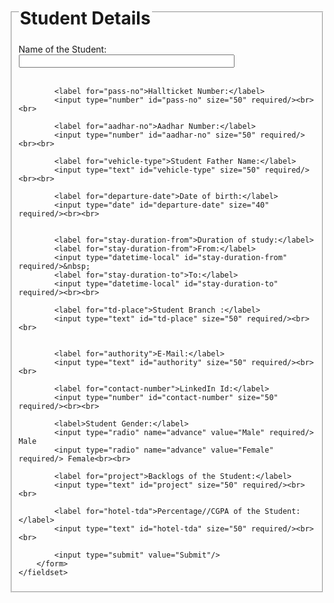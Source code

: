 <!DOCTYPE html>
<html lang="en">
<head>
    <meta charset="UTF-8">
    <meta name="viewport" content="width=device-width, initial-scale=1.0">
    <title>SreeDathha Adda</title>
</head>
<body>
    <fieldset>
        <legend>
            <h1>Student Details </h1>
        </legend>
        <form action="success.html" method="POST">
            <label for="name">Name of the Student:</label>
            <input type="text" id="name" size="40" required/><br><br>

            <label for="pass-no">Hallticket Number:</label>
            <input type="number" id="pass-no" size="50" required/><br><br>

            <label for="aadhar-no">Aadhar Number:</label>
            <input type="number" id="aadhar-no" size="50" required/><br><br>

            <label for="vehicle-type">Student Father Name:</label>
            <input type="text" id="vehicle-type" size="50" required/><br><br>

            <label for="departure-date">Date of birth:</label>
            <input type="date" id="departure-date" size="40" required/><br><br>

            
            <label for="stay-duration-from">Duration of study:</label>
            <label for="stay-duration-from">From:</label>
            <input type="datetime-local" id="stay-duration-from" required/>&nbsp;
            <label for="stay-duration-to">To:</label>
            <input type="datetime-local" id="stay-duration-to" required/><br><br>

            <label for="td-place">Student Branch :</label>
            <input type="text" id="td-place" size="50" required/><br><br>

            
            <label for="authority">E-Mail:</label>
            <input type="text" id="authority" size="50" required/><br><br>

            <label for="contact-number">LinkedIn Id:</label>
            <input type="number" id="contact-number" size="50" required/><br><br>

            <label>Student Gender:</label>
            <input type="radio" name="advance" value="Male" required/> Male
            <input type="radio" name="advance" value="Female" required/> Female<br><br>

            <label for="project">Backlogs of the Student:</label>
            <input type="text" id="project" size="50" required/><br><br>

            <label for="hotel-tda">Percentage//CGPA of the Student:</label>
            <input type="text" id="hotel-tda" size="50" required/><br><br>

            <input type="submit" value="Submit"/>
        </form>
    </fieldset>
</body>
</html>

